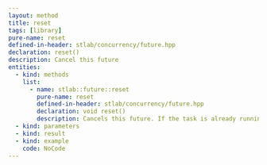 ```yaml
---
layout: method
title: reset
tags: [library]
pure-name: reset
defined-in-header: stlab/concurrency/future.hpp 
declaration: reset()
description: Cancel this future
entities:
  - kind: methods
    list:
      - name: stlab::future::reset
        pure-name: reset
        defined-in-header: stlab/concurrency/future.hpp 
        declaration: void reset()
        description: Cancels this future. If the task is already running, its result will be abandoned and no subsequent continuation will be started.
  - kind: parameters
  - kind: result
  - kind: example
    code: NoCode
---
```


